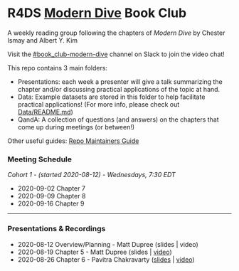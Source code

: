 # R4DS [Modern Dive](https://moderndive.com/) Book Club

A weekly reading group following the chapters of *Modern Dive* by Chester Ismay and Albert Y. Kim

Visit the [#book_club-modern-dive](https://r4ds.io/join) channel on Slack to join the video chat! 

This repo contains 3 main folders:

- Presentations: each week a presenter will give a talk summarizing the chapter and/or discussing practical applications of the topic at hand. 
- Data: Example datasets are stored in this folder to help facilitate practical applications! (For more info, please check out [Data/README.md](Data/README.md))
- QandA: A collection of questions (and answers) on the chapters that come up during meetings (or between!)

Other useful guides: [Repo Maintainers Guide](.guides/repo-maintainers.md)

### Meeting Schedule 

*Cohort 1 - (started 2020-08-12) - Wednesdays, 7:30 EDT*

- 2020-09-02 Chapter 7
- 2020-09-09 Chapter 8
- 2020-09-16 Chapter 9

<hr>


### Presentations & Recordings

- 2020-08-12 Overview/Planning - Matt Dupree (slides | video)
- 2020-08-19 Chapter 5 - Matt Dupree (slides | [video](https://www.youtube.com/watch?v=2GaZ5WMjhfM))
- 2020-08-26 Chapter 6 - Pavitra Chakravarty ([slides](https://r4ds.github.io/bookclub-Modern_Dive/Presentations/Week03/Cohort1/multiple-regression-chapter06.html#1) | [video](https://youtu.be/jt_fwC7WERA))

